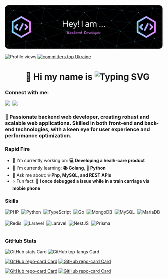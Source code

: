![👋 Hi, my name is Denis Balagov](./github-header-image.png)

![Profile views](https://komarev.com/ghpvc/?username=dbunt1tled&label=Profile%20views&color=0e75b6&style=flat) [![committers.top Ukraine](https://user-badge.committers.top/ukraine/dbunt1tled.svg)](https://user-badge.committers.top/ukraine/dbunt1tled)
<div id="toc">
  <ul align="center" style="list-style: none">
    <summary>
      <h1>
        👋 Hi my name is <img src="https://readme-typing-svg.demolab.com?font=Fira+Code&size=40&pause=1000&color=33F75A&center=true&vCenter=true&width=435&lines=Denis" alt="Typing SVG" />
      </h1>
    </summary>
  </ul>
</div>

**<h3 align="left">Connect with me:</h3>** 
<p align="left"><a href="https://github.com/dbunt1tled" target="_blank"><img src="https://img.shields.io/badge/GitHub-100000?style=for-the-badge&logo=github&logoColor=white" height="28" style="margin-right: 4px"></a> <a href="https://www.linkedin.com/in/denis-balagov-2bab35172" target="_blank"><img src="https://img.shields.io/badge/LinkedIn-0077B5?style=for-the-badge&logo=linkedin&logoColor=white" height="28" style="margin-right: 4px"></a></p>

 **<h3 align="left">🚀 Passionate backend web developer, creating robust and scalable web applications. Skilled in both front-end and back-end technologies, with a keen eye for user experience and performance optimization.</h3>**

**<h3 align="left">Rapid Fire</h3>**

- 💼 I'm currently working on: **💻 Developing a healh-care product**
- 🌱 I'm currently learning: **📚 Golang**, **🐍 Python**
- 💬 Ask me about: **💡 Php, MySQL, and REST APIs**
- ⚡ Fun fact: **🚆 I once debugged a issue while in a train carriage via mobie phone**

 **<h3 align="left">Skills</h3>**

<div style="display: flex; flex-wrap: wrap; gap: 4px; justify-content: left;"><img src="https://img.shields.io/badge/PHP-777BB4?logo=php&logoColor=white" height="32" alt="PHP" style="margin-right: 4px"> <img src="https://img.shields.io/badge/Python-3776AB?logo=python&logoColor=fff" height="32" alt="Python" style="margin-right: 4px"> <img src="https://img.shields.io/badge/TypeScript-3178C6?logo=typescript&logoColor=white" height="32" alt="TypeScript" style="margin-right: 4px"> <img src="https://img.shields.io/badge/Go-00ADD8?logo=go&logoColor=white" height="32" alt="Go" style="margin-right: 4px"> <img src="https://img.shields.io/badge/MongoDB-4EA94B?logo=mongodb&logoColor=white" height="32" alt="MongoDB" style="margin-right: 4px"> <img src="https://img.shields.io/badge/MySQL-4479A1?logo=mysql&logoColor=white" height="32" alt="MySQL" style="margin-right: 4px"> <img src="https://img.shields.io/badge/MariaDB-003545?logo=mariadb&logoColor=white" height="32" alt="MariaDB" style="margin-right: 4px"><img src="https://img.shields.io/badge/Redis-DC382D?logo=redis&logoColor=white" height="32" alt="Redis" style="margin-right: 4px"> <img src="https://img.shields.io/badge/Laravel-F05032?logo=laravel&logoColor=white" height="32" alt="Laravel" style="margin-right: 4px"> <img src="https://img.shields.io/badge/FastAPI-009485.svg?logo=fastapi&logoColor=white" height="32" alt="Laravel" style="margin-right: 4px"> <img src="https://img.shields.io/badge/NestJS-E0234E?logo=nestjs&logoColor=white" height="32" alt="NestJS" style="margin-right: 4px"> <img src="https://img.shields.io/badge/Prisma-2D3748?logo=prisma&logoColor=white" height="32" alt="Prisma" style="margin-right: 4px"></div>

 **<h3 align="left">GitHub Stats</h3>**

<p align="left">
  <img width="48%" src="https://github-readme-stats.vercel.app/api?username=dbunt1tled&theme=react&hide_title=false&hide_rank=false&show_icons=false&include_all_commits=false&count_private=true&line_height=23" alt="GitHub stats Card" />
    <img width="48%" src="https://github-readme-stats.vercel.app/api/top-langs?username=dbunt1tled&theme=react&hide_title=false&layout=compact&langs_count=6&hide_progress=false&card_width=400" alt="GitHub top-langs Card" />
</p>

<p align="left">
<a href="https://github.com/dbunt1tled/nestjs-api"><img width="48%" src="https://github-readme-stats.vercel.app/api/pin/?username=dbunt1tled&repo=nestjs-api&bg_color=35%2C2dd4bf%2C784BA0%2C2B86C5&show_owner=true&title_color=fff&text_color=fff&icon_color=fff" alt="GitHub repo-card Card" /></a>
  <a href="https://github.com/dbunt1tled/python-fast-api"><img width="48%" src="https://github-readme-stats.vercel.app/api/pin/?username=dbunt1tled&repo=python-fast-api&bg_color=35%2C2dd4bf%2C784BA0%2C2B86C5&show_owner=true&title_color=fff&text_color=fff&icon_color=fff" alt="GitHub repo-card Card" /></a>
</p>
<p align="left">
<a href="https://github.com/dbunt1tled/go-api"><img width="48%" src="https://github-readme-stats.vercel.app/api/pin/?username=dbunt1tled&repo=go-api&bg_color=35%2C2dd4bf%2C784BA0%2C2B86C5&show_owner=true&title_color=fff&text_color=fff&icon_color=fff" alt="GitHub repo-card Card" /></a>
  <a href="https://github.com/dbunt1tled/nestjs-graphql"> <img width="48%" src="https://github-readme-stats.vercel.app/api/pin/?username=dbunt1tled&repo=nestjs-graphql&bg_color=35%2C2dd4bf%2C784BA0%2C2B86C5&show_owner=true&title_color=fff&text_color=fff&icon_color=fff" alt="GitHub repo-card Card" /></a>
</p>

